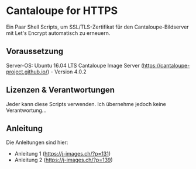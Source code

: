 # Cantaloupe for HTTPS
Ein Paar Shell Scripts, um SSL/TLS-Zertifikat für den Cantaloupe-Bildserver mit Let's Encrypt automatisch zu erneuern.

## Voraussetzung
Server-OS: Ubuntu 16.04 LTS
Cantaloupe Image Server (https://cantaloupe-project.github.io/) - Version 4.0.2

## Lizenzen & Verantwortungen
Jeder kann diese Scripts verwenden. Ich übernehme jedoch keine Verantwortung... 

## Anleitung
Die Anleitungen sind hier:
- Anleitung 1 (https://j-images.ch/?p=131)
- Anleitung 2 (https://j-images.ch/?p=139)
